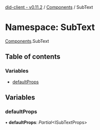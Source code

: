 [did-client - v0.11.2](../README.md) / [Components](components.md) / SubText

# Namespace: SubText

[Components](components.md).SubText

## Table of contents

### Variables

- [defaultProps](components.subtext.md#defaultprops)

## Variables

### defaultProps

• **defaultProps**: *Partial*<ISubTextProps\>

